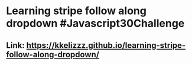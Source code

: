 # Learning stripe follow along dropdown #Javascript30Challenge

## Link: https://kkelizzz.github.io/learning-stripe-follow-along-dropdown/